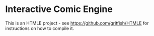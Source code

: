 # Interactive Comic Engine
This is an HTMLE project - see https://github.com/gritfish/HTMLE for instructions on how to compile it.